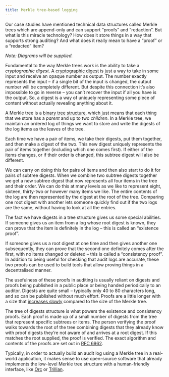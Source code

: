 ```yaml
---
title: Merkle tree-based logging
---
```

Our case studies have mentioned technical data structures called Merkle trees which are append-only and can support “proofs” and “redaction”. But what is this miracle technology? How does it store things in a way that supports strong auditing? And what does it really mean to have a “proof” or a “redacted” item?

_Note: Diagrams will be supplied._

Fundamental to the way Merkle trees work is the ability to take a _cryptographic digest_. A [cryptographic digest](https://en.wikipedia.org/wiki/Cryptographic_hash_function) is just a way to take in some input and receive an opaque number as output. The number exactly represents the input – if a single bit of the input is changed, the output number will be completely different. But despite this connection it’s also impossible to go in reverse – you can’t recover the input if all you have is the output. So, a digest is a way of uniquely representing some piece of content without actually revealing anything about it.

A Merkle tree is a [binary tree structure](https://en.wikipedia.org/wiki/Binary_tree), which just means that each thing that we store has a _parent_ and up to two _children_. In a Merkle tree, we maintain an ordered log of things we want to store and write the digests of the log items as the leaves of the tree.

Each time we have a pair of items, we take their digests, put them together, and then make a digest of the two. This new digest uniquely represents the pair of items together (including which one comes first). If either of the items changes, or if their order is changed, this subtree digest will also be different.

We can carry on doing this for pairs of items and then also start to do it for pairs of subtree digests. When we combine two subtree digests together we get a new subtree digest that now represents all four items in the tree and their order. We can do this at many levels as we like to represent eight, sixteen, thirty-two or however many items we like. The entire contents of the log are then represented by the digest at the root of the tree. Comparing one root digest with another lets someone quickly find out if the two logs are the same, without having to look at all the entries.

The fact we have digests in a tree structure gives us some special abilities. If someone gives us an item from a log whose root digest is known, they can prove that the item is definitely in the log – this is called an “existence proof”.

If someone gives us a root digest at one time and then gives another one subsequently, they can prove that the second one definitely comes after the first, with no items changed or deleted – this is called a “consistency proof”. In addition to being useful for checking that audit logs are accurate, these two proofs can be used to build tools that allow proving things in a decentralised manner.

The usefulness of these proofs in auditing is usually reliant on digests and proofs being published in a public place or being handed periodically to an auditor. Digests are quite small – typically only 40 to 80 characters long, and so can be published without much effort. Proofs are a little longer with a size that [increases slowly](https://en.wikipedia.org/wiki/Logarithmic_growth) compared to the size of the Merkle tree.

The tree of digests structure is what powers the existence and consistency proofs. Each proof is made up of a small number of digests from the tree that represent specific subtrees or items. The person verifying the proof walks towards the root of the tree combining digests that they already know with proof digests they’re not aware of and arrives at a root digest. If this matches the root supplied, the proof is verified. The exact algorithm and contents of the proofs are set out in [RFC 6962](https://tools.ietf.org/html/rfc6962).

Typically, in order to actually build an audit log using a Merkle tree in a real-world application, it makes sense to use open-source software that already implements the low-level Merkle tree structure with a human-friendly interface, like [Orc](https://github.com/register-dynamics/orc) or [Trillian](https://github.com/google/trillian).
